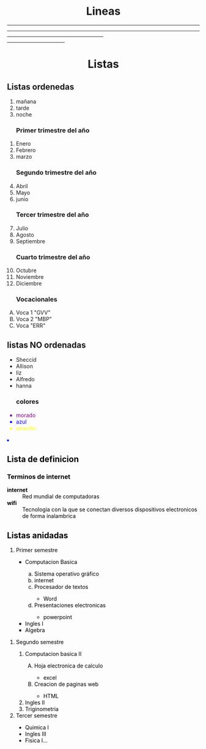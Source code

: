 <html>



<head>
            <title>  Lineas y listas                 </title>

</head>



<body>
<h1><center>Lineas</center></h1>
<hr>
<hr size="5"  color="green">
<hr width="50%" alling "left">
<hr size="10" color="pink" width="30%" algn="right">

<h1><center>Listas</center></h1>

<h2>Listas ordenedas</h2>

<ol>
<li>mañana</li>
<li>tarde</li>
<li>noche</li>
</ol>

<ol><h3>Primer trimestre del año </h3>
<li>Enero</li>
<li>Febrero</li>
<li>marzo</li>
</ol>

<ol><h3> Segundo trimestre del año</h3>
<li value="4">Abril</li>
<li>Mayo</li>
<li>junio</li>
</ol>



<ol><h3> Tercer trimestre del año</h3>
<li value="7">Julio</li>
<li>Agosto</li>
<li>Septiembre</li>
</ol>




<ol><h3> Cuarto trimestre del año</h3>
<li value="10">Octubre</li>
<li>Noviembre</li>
<li>Diciembre</li>
</ol>


<ol type="A"><h3> Vocacionales</h3>
<li>Voca 1 "GVV"</li>
<li>Voca 2 "MBP"</li>
<li>Voca  "ERR"</li>
</ol>


<H2>listas NO ordenadas</h2>

<ul>
<li> Sheccid</li>
<li>Allison</li>
<li>liz</li>
<li>Alfredo</li>
<li>hanna</li>
</ul>

<ul type="square"><h3>colores</h3>
<font color="purple"><li>morado</li></font>
<font color="blue"><li>azul</li></fond>
<font color="yellow"><li>amarillo</li></font>
</ul>
<font color="black"><li>
<h2>Lista de definicion</h3>

<d1><h3>Terminos de internet</h3>

<dt><b>internet</dt></b>
<dd>Red mundial de computadoras</dd>

<dt><b>wifi</dt></b>
<dd>Tecnologia con la que se conectan diversos dispositivos electronicos de forma inalambrica</dd>

</d1>

<h2>Listas anidadas</h2>
<p>
<ol>
<li>Primer semestre</li>
<ul type="square">
<li>Computacion Basica</li>
<ol type="a">
<li>Sistema operativo gráfico</li>
<li>internet</li>
<li>Procesador de textos</li>
<ul type="circle">
<li>Word</li>
</ul>
<li>Presentaciones electronicas</li>
<ul type="circle">
<li>powerpoint</li>
</ul>
</ol>
<li>Ingles I</li>
<li>Algebra</li>
</ol>
<ol value="2">
<li>Segundo semestre</li>
<ol type="1">
<li>Computacion basica II</li>
<ol type="A">
<li>Hoja electronica de calculo</li>
<ul type="circle">
<li>excel</li>
</ul>
<li>Creacion de paginas web</li>
<ul type="circle">
<li>HTML</li>
</ul>
</ol>
<li>Ingles II</li>
<li>Triginometria</li>
</ol>

<li>Tercer semestre</li>
<ul type="disc">
<li>Quimica I</li>
<li>Ingles III</li>
<li>Fisica I…
</li></font>
<br><br><br><br><br><br><br><br><br><br><br><br><br><br><br><br><br><br><br><br><br><br><br><br><br><br><br><br><br><br><br><br><br><br><br><br><br><br><br><br><br><br><br><br><br><br><br><br><br><br><br><br><br><br><br><br><br><br><br>



</body>
<html>
